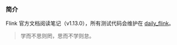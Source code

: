 ### 简介

Flink 官方文档阅读笔记（v1.13.0），所有测试代码会维护在 [daily_flink](https://github.com/Flyraty/daily_flink)。

> 学而不思则罔，思而不学则怠。
